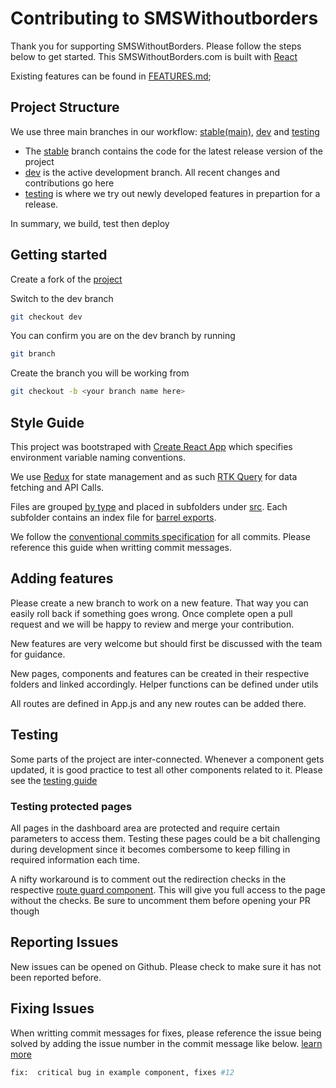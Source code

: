 # Contributing to SMSWithoutborders

Thank you for supporting SMSWithoutBorders. Please follow the steps below to get started. This SMSWithoutBorders.com is built with [React](https://reactjs.org/)

Existing features can be found in [FEATURES.md](FEATURES.md);

## Project Structure

We use three main branches in our workflow: [stable(main)](https://github.com/smswithoutborders/smswithoutborders.com/tree/main), [dev](https://github.com/smswithoutborders/smswithoutborders.com/tree/dev) and [testing](https://github.com/smswithoutborders/smswithoutborders.com/tree/testing)

- The [stable](https://github.com/smswithoutborders/smswithoutborders.com/tree/main) branch contains the code for the latest release version of the project
- [dev](https://github.com/smswithoutborders/smswithoutborders.com/tree/dev) is the active development branch. All recent changes and contributions go here
- [testing](https://github.com/smswithoutborders/smswithoutborders.com/tree/testing) is where we try out newly developed features in prepartion for a release.

In summary, we build, test then deploy

## Getting started

Create a fork of the [project](https://github.com/smswithoutborders/smswithoutborders.com)

Switch to the dev branch

```bash
git checkout dev
```

You can confirm you are on the dev branch by running

```bash
git branch
```

Create the branch you will be working from

```bash
git checkout -b <your branch name here>
```

## Style Guide

This project was bootstraped with [Create React App](https://github.com/facebook/create-react-app) which specifies environment variable naming conventions.

We use [Redux](https://redux.js.org/) for state management and as such [RTK Query](https://redux-toolkit.js.org/rtk-query/overview) for data fetching and API Calls.

Files are grouped [by type](https://reactjs.org/docs/faq-structure.html) and placed in subfolders under [src](../src). Each subfolder contains an index file for [barrel exports](https://github.com/basarat/typescript-book/blob/master/docs/tips/barrel.md).

We follow the [conventional commits specification](https://www.conventionalcommits.org/en/v1.0.0/) for all commits. Please reference this guide when writting commit messages.

## Adding features

Please create a new branch to work on a new feature. That way you can easily roll back if something goes wrong. Once complete open a pull request and we will be happy to review and merge your contribution.

New features are very welcome but should first be discussed with the team for guidance.

New pages, components and features can be created in their respective folders and linked accordingly. Helper functions can be defined under utils

All routes are defined in App.js and any new routes can be added there.

## Testing

Some parts of the project are inter-connected. Whenever a component gets updated, it is good practice to test all other components related to it. Please see the [testing guide](TESTING.md)

### Testing protected pages

All pages in the dashboard area are protected and require certain parameters to access them. Testing these pages could be a bit challenging during development since it becomes combersome to keep filling in required information each time.

A nifty workaround is to comment out the redirection checks in the respective [route guard component](../src/components/guards/). This will give you full access to the page without the checks. Be sure to uncomment them before opening your PR though

## Reporting Issues

New issues can be opened on Github. Please check to make sure it has not been reported before.

## Fixing Issues

When writting commit messages for fixes, please reference the issue being solved by adding the issue number in the commit message like below. [learn more](https://docs.github.com/en/issues/tracking-your-work-with-issues/linking-a-pull-request-to-an-issue)

```bash
fix:  critical bug in example component, fixes #12
```
